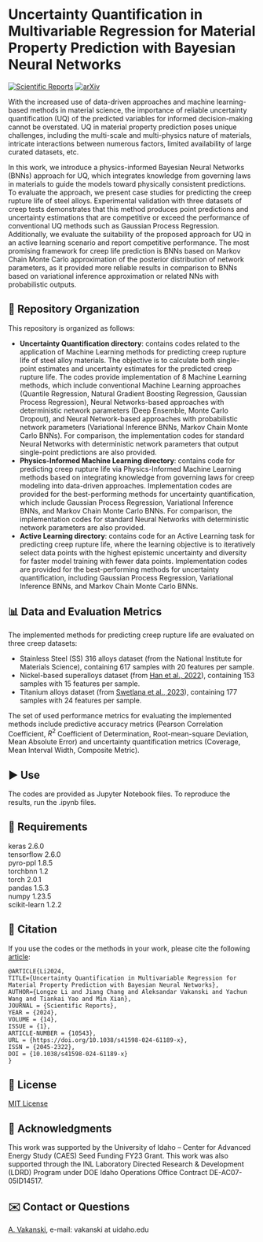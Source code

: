 # Uncertainty Quantification in Multivariable Regression for Material Property Prediction with Bayesian Neural Networks

[![Scientific Reports](https://img.shields.io/badge/Scientific_Reports-DOI%3A_10.1038%2Fs41598--024--61189--x-brightgreen.svg)](https://doi.org/10.1038/s41598-024-61189-x)  [![arXiv](https://img.shields.io/badge/arXiv-2311.02495-b31b1b)](https://arxiv.org/abs/2311.02495)

With the increased use of data-driven approaches and machine learning-based methods in material science, the importance of reliable uncertainty quantification (UQ) of the predicted variables for informed decision-making cannot be overstated. UQ in material property prediction poses unique challenges, including the multi-scale and multi-physics nature of materials, intricate interactions between numerous factors, limited availability of large curated datasets, etc. 

In this work, we introduce a physics-informed Bayesian Neural Networks (BNNs) approach for UQ, which integrates knowledge from governing laws in materials to guide the models toward physically consistent predictions. To evaluate the approach, we present case studies for predicting the creep rupture life of steel alloys. Experimental validation with three datasets of creep tests demonstrates that this method produces point predictions and uncertainty estimations that are competitive or exceed the performance of conventional UQ methods such as Gaussian Process Regression. Additionally, we evaluate the suitability of the proposed approach for UQ in an active learning scenario and report competitive performance. The most promising framework for creep life prediction is BNNs based on Markov Chain Monte Carlo approximation of the posterior distribution of network parameters, as it provided more reliable results in comparison to BNNs based on variational inference approximation or related NNs with probabilistic outputs.

## 📁 Repository Organization
This repository is organized as follows:
- **Uncertainty Quantification directory**: contains codes related to the application of Machine Learning methods for predicting creep rupture life of steel alloy materials. The objective is to calculate both single-point estimates and uncertainty estimates for the predicted creep rupture life. The codes provide implementation of 8 Machine Learning methods, which include conventional Machine Learning approaches (Quantile Regression, Natural Gradient Boosting Regression, Gaussian Process Regression), Neural Networks-based approaches with deterministic network parameters (Deep Ensemble, Monte Carlo Dropout), and Neural Network-based approaches with probabilistic network parameters (Variational Inference BNNs, Markov Chain Monte Carlo BNNs). For comparison, the implementation codes for standard Neural Networks with deterministic network parameters that output single-point predictions are also provided.
- **Physics-Informed Machine Learning directory**: contains code for predicting creep rupture life via Physics-Informed Machine Learning methods based on integrating knowledge from governing laws for creep modeling into data-driven approaches. Implementation codes are provided for the best-performing methods for uncertainty quantification, which include Gaussian Process Regression, Variational Inference BNNs, and Markov Chain Monte Carlo BNNs. For comparison, the implementation codes for standard Neural Networks with deterministic network parameters are also provided.
- **Active Learning directory**: contains code for an Active Learning task for predicting creep rupture life, where the learning objective is to iteratively select data points with the highest epistemic uncertainty and diversity for faster model training with fewer data points. Implementation codes are provided for the best-performing methods for uncertainty quantification, including Gaussian Process Regression, Variational Inference BNNs, and Markov Chain Monte Carlo BNNs.

## 📊 Data and Evaluation Metrics
The implemented methods for predicting creep rupture life are evaluated on three creep datasets: 
- Stainless Steel (SS) 316 alloys dataset (from the National Institute for Materials Science), containing 617 samples with 20 features per sample.
- Nickel-based superalloys dataset (from <a href="https://www.sciencedirect.com/science/article/pii/S0927025622000386">Han et al., 2022</a>), containing 153 samples with 15 features per sample.
- Titanium alloys dataset (from <a href="https://pubs.aip.org/aip/aml/article/1/1/016102/2878729/Machine-learning-assisted-interpretation-of-creep">Swetlana et al., 2023</a>), containing 177 samples with 24 features per sample.

The set of used performance metrics for evaluating the implemented methods include predictive accuracy metrics (Pearson Correlation Coefficient, $R^2$ Coefficient of Determination, Root-mean-square Deviation, Mean Absolute Error) and uncertainty quantification metrics (Coverage, Mean Interval Width, Composite Metric).

## ▶️ Use
The codes are provided as Jupyter Notebook files. To reproduce the results, run the .ipynb files. 

## 🔨 Requirements
keras  2.6.0  
tensorflow 2.6.0  
pyro-ppl 1.8.5  
torchbnn 1.2  
torch 2.0.1  
pandas 1.5.3  
numpy 1.23.5  
scikit-learn 1.2.2  

## 📖 Citation
If you use the codes or the methods in your work, please cite the following <a href="https://arxiv.org/abs/2311.02495">article</a>:   

    @ARTICLE{Li2024,
    TITLE={Uncertainty Quantification in Multivariable Regression for Material Property Prediction with Bayesian Neural Networks},
    AUTHOR={Longze Li and Jiang Chang and Aleksandar Vakanski and Yachun Wang and Tiankai Yao and Min Xian},
    JOURNAL = {Scientific Reports},
    YEAR = {2024},
    VOLUME = {14},
    ISSUE = {1},
    ARTICLE-NUMBER = {10543},
    URL = {https://doi.org/10.1038/s41598-024-61189-x},
    ISSN = {2045-2322},
    DOI = {10.1038/s41598-024-61189-x}
    }

## 🚩 License
<a href="License - MIT.txt">MIT License</a>

## 👏 Acknowledgments
This work was supported by the University of Idaho – Center for Advanced Energy Study (CAES) Seed Funding FY23 Grant. This work was also supported through the INL Laboratory Directed Research & Development (LDRD) Program under DOE Idaho Operations Office Contract DE-AC07-05ID14517. 

## ✉️ Contact or Questions
<a href="https://www.webpages.uidaho.edu/vakanski/">A. Vakanski</a>, e-mail: vakanski at uidaho.edu

